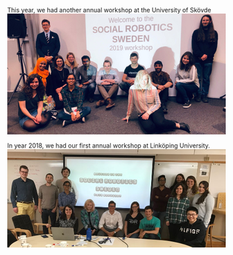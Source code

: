 This year, we had another annual workshop at the University of Skövde
![](meeting-2019.jpg)

In year 2018, we had our first annual workshop at Linköping University.
![](meeting-2018.jpg)

